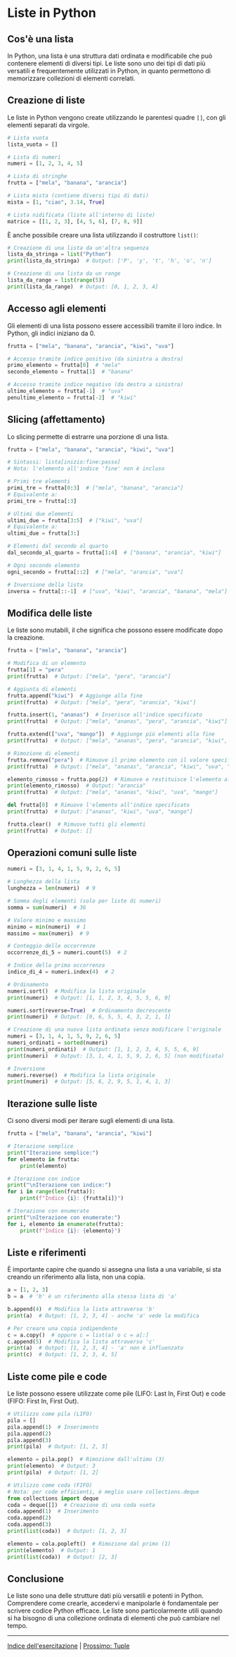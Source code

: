 # Liste in Python

## Cos'è una lista
In Python, una lista è una struttura dati ordinata e modificabile che può contenere elementi di diversi tipi. Le liste sono uno dei tipi di dati più versatili e frequentemente utilizzati in Python, in quanto permettono di memorizzare collezioni di elementi correlati.

## Creazione di liste
Le liste in Python vengono create utilizzando le parentesi quadre `[]`, con gli elementi separati da virgole.

```python
# Lista vuota
lista_vuota = []

# Lista di numeri
numeri = [1, 2, 3, 4, 5]

# Lista di stringhe
frutta = ["mela", "banana", "arancia"]

# Lista mista (contiene diversi tipi di dati)
mista = [1, "ciao", 3.14, True]

# Lista nidificata (liste all'interno di liste)
matrice = [[1, 2, 3], [4, 5, 6], [7, 8, 9]]
```

È anche possibile creare una lista utilizzando il costruttore `list()`:

```python
# Creazione di una lista da un'altra sequenza
lista_da_stringa = list("Python")
print(lista_da_stringa)  # Output: ['P', 'y', 't', 'h', 'o', 'n']

# Creazione di una lista da un range
lista_da_range = list(range(5))
print(lista_da_range)  # Output: [0, 1, 2, 3, 4]
```

## Accesso agli elementi
Gli elementi di una lista possono essere accessibili tramite il loro indice. In Python, gli indici iniziano da 0.

```python
frutta = ["mela", "banana", "arancia", "kiwi", "uva"]

# Accesso tramite indice positivo (da sinistra a destra)
primo_elemento = frutta[0]  # "mela"
secondo_elemento = frutta[1]  # "banana"

# Accesso tramite indice negativo (da destra a sinistra)
ultimo_elemento = frutta[-1]  # "uva"
penultimo_elemento = frutta[-2]  # "kiwi"
```

## Slicing (affettamento)
Lo slicing permette di estrarre una porzione di una lista.

```python
frutta = ["mela", "banana", "arancia", "kiwi", "uva"]

# Sintassi: lista[inizio:fine:passo]
# Nota: l'elemento all'indice 'fine' non è incluso

# Primi tre elementi
primi_tre = frutta[0:3]  # ["mela", "banana", "arancia"]
# Equivalente a:
primi_tre = frutta[:3]

# Ultimi due elementi
ultimi_due = frutta[3:5]  # ["kiwi", "uva"]
# Equivalente a:
ultimi_due = frutta[3:]

# Elementi dal secondo al quarto
dal_secondo_al_quarto = frutta[1:4]  # ["banana", "arancia", "kiwi"]

# Ogni secondo elemento
ogni_secondo = frutta[::2]  # ["mela", "arancia", "uva"]

# Inversione della lista
inversa = frutta[::-1]  # ["uva", "kiwi", "arancia", "banana", "mela"]
```

## Modifica delle liste
Le liste sono mutabili, il che significa che possono essere modificate dopo la creazione.

```python
frutta = ["mela", "banana", "arancia"]

# Modifica di un elemento
frutta[1] = "pera"
print(frutta)  # Output: ["mela", "pera", "arancia"]

# Aggiunta di elementi
frutta.append("kiwi")  # Aggiunge alla fine
print(frutta)  # Output: ["mela", "pera", "arancia", "kiwi"]

frutta.insert(1, "ananas")  # Inserisce all'indice specificato
print(frutta)  # Output: ["mela", "ananas", "pera", "arancia", "kiwi"]

frutta.extend(["uva", "mango"])  # Aggiunge più elementi alla fine
print(frutta)  # Output: ["mela", "ananas", "pera", "arancia", "kiwi", "uva", "mango"]

# Rimozione di elementi
frutta.remove("pera")  # Rimuove il primo elemento con il valore specificato
print(frutta)  # Output: ["mela", "ananas", "arancia", "kiwi", "uva", "mango"]

elemento_rimosso = frutta.pop(2)  # Rimuove e restituisce l'elemento all'indice specificato
print(elemento_rimosso)  # Output: "arancia"
print(frutta)  # Output: ["mela", "ananas", "kiwi", "uva", "mango"]

del frutta[0]  # Rimuove l'elemento all'indice specificato
print(frutta)  # Output: ["ananas", "kiwi", "uva", "mango"]

frutta.clear()  # Rimuove tutti gli elementi
print(frutta)  # Output: []
```

## Operazioni comuni sulle liste

```python
numeri = [3, 1, 4, 1, 5, 9, 2, 6, 5]

# Lunghezza della lista
lunghezza = len(numeri)  # 9

# Somma degli elementi (solo per liste di numeri)
somma = sum(numeri)  # 36

# Valore minimo e massimo
minimo = min(numeri)  # 1
massimo = max(numeri)  # 9

# Conteggio delle occorrenze
occorrenze_di_5 = numeri.count(5)  # 2

# Indice della prima occorrenza
indice_di_4 = numeri.index(4)  # 2

# Ordinamento
numeri.sort()  # Modifica la lista originale
print(numeri)  # Output: [1, 1, 2, 3, 4, 5, 5, 6, 9]

numeri.sort(reverse=True)  # Ordinamento decrescente
print(numeri)  # Output: [9, 6, 5, 5, 4, 3, 2, 1, 1]

# Creazione di una nuova lista ordinata senza modificare l'originale
numeri = [3, 1, 4, 1, 5, 9, 2, 6, 5]
numeri_ordinati = sorted(numeri)
print(numeri_ordinati)  # Output: [1, 1, 2, 3, 4, 5, 5, 6, 9]
print(numeri)  # Output: [3, 1, 4, 1, 5, 9, 2, 6, 5] (non modificata)

# Inversione
numeri.reverse()  # Modifica la lista originale
print(numeri)  # Output: [5, 6, 2, 9, 5, 1, 4, 1, 3]
```

## Iterazione sulle liste
Ci sono diversi modi per iterare sugli elementi di una lista.

```python
frutta = ["mela", "banana", "arancia", "kiwi"]

# Iterazione semplice
print("Iterazione semplice:")
for elemento in frutta:
    print(elemento)

# Iterazione con indice
print("\nIterazione con indice:")
for i in range(len(frutta)):
    print(f"Indice {i}: {frutta[i]}")

# Iterazione con enumerate
print("\nIterazione con enumerate:")
for i, elemento in enumerate(frutta):
    print(f"Indice {i}: {elemento}")
```

## Liste e riferimenti
È importante capire che quando si assegna una lista a una variabile, si sta creando un riferimento alla lista, non una copia.

```python
a = [1, 2, 3]
b = a  # 'b' è un riferimento alla stessa lista di 'a'

b.append(4)  # Modifica la lista attraverso 'b'
print(a)  # Output: [1, 2, 3, 4] - anche 'a' vede la modifica

# Per creare una copia indipendente
c = a.copy()  # oppure c = list(a) o c = a[:]
c.append(5)  # Modifica la lista attraverso 'c'
print(a)  # Output: [1, 2, 3, 4] - 'a' non è influenzato
print(c)  # Output: [1, 2, 3, 4, 5]
```

## Liste come pile e code
Le liste possono essere utilizzate come pile (LIFO: Last In, First Out) e code (FIFO: First In, First Out).

```python
# Utilizzo come pila (LIFO)
pila = []
pila.append(1)  # Inserimento
pila.append(2)
pila.append(3)
print(pila)  # Output: [1, 2, 3]

elemento = pila.pop()  # Rimozione dall'ultimo (3)
print(elemento)  # Output: 3
print(pila)  # Output: [1, 2]

# Utilizzo come coda (FIFO)
# Nota: per code efficienti, è meglio usare collections.deque
from collections import deque
coda = deque([])  # Creazione di una coda vuota
coda.append(1)  # Inserimento
coda.append(2)
coda.append(3)
print(list(coda))  # Output: [1, 2, 3]

elemento = cola.popleft()  # Rimozione dal primo (1)
print(elemento)  # Output: 1
print(list(coda))  # Output: [2, 3]
```

## Conclusione
Le liste sono una delle strutture dati più versatili e potenti in Python. Comprendere come crearle, accedervi e manipolarle è fondamentale per scrivere codice Python efficace. Le liste sono particolarmente utili quando si ha bisogno di una collezione ordinata di elementi che può cambiare nel tempo.

---

[Indice dell'esercitazione](../README.md) | [Prossimo: Tuple](./02_tuple.md)